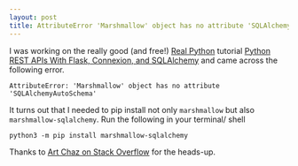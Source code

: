 ```yaml
---
layout: post
title: AttributeError 'Marshmallow' object has no attribute 'SQLAlchemyAutoSchema'
---
```


I was working on the really good (and free!) [Real Python](https://realpython.com) tutorial [Python REST APIs With Flask, Connexion, and SQLAlchemy](https://realpython.com/flask-connexion-rest-api-part-2/) and came across the following error.

```AttributeError: 'Marshmallow' object has no attribute 'SQLAlchemyAutoSchema'```

It turns out that I needed to pip install not only `marshmallow` but also `marshmallow-sqlalchemy`. Run the following in your terminal/ shell

```python3 -m pip install marshmallow-sqlalchemy```

Thanks to [Art Chaz on Stack Overflow](https://stackoverflow.com/a/57984785) for the heads-up.